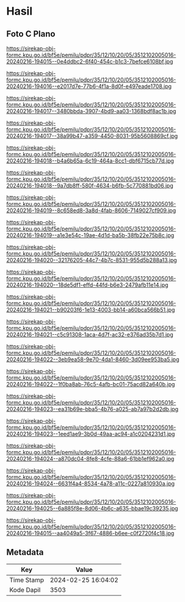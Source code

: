 # Hasil

## Foto C Plano

https://sirekap-obj-formc.kpu.go.id/bf5e/pemilu/pdpr/35/12/10/20/05/3512102005016-20240216-194015--0e4ddbc2-6f40-454c-b1c3-7befce6108bf.jpg

https://sirekap-obj-formc.kpu.go.id/bf5e/pemilu/pdpr/35/12/10/20/05/3512102005016-20240216-194016--e2017d7e-77b6-4f1a-8d0f-e497eade1708.jpg

https://sirekap-obj-formc.kpu.go.id/bf5e/pemilu/pdpr/35/12/10/20/05/3512102005016-20240216-194017--3480bbda-3907-4bd9-aa03-1368bdf8ac1b.jpg

https://sirekap-obj-formc.kpu.go.id/bf5e/pemilu/pdpr/35/12/10/20/05/3512102005016-20240216-194017--38a99b47-a359-4450-8031-95b5608869cf.jpg

https://sirekap-obj-formc.kpu.go.id/bf5e/pemilu/pdpr/35/12/10/20/05/3512102005016-20240216-194018--b4a6b65a-6c19-464a-8cc1-dbf6715cb77d.jpg

https://sirekap-obj-formc.kpu.go.id/bf5e/pemilu/pdpr/35/12/10/20/05/3512102005016-20240216-194018--9a7db8ff-580f-4634-b6fb-5c770881bd06.jpg

https://sirekap-obj-formc.kpu.go.id/bf5e/pemilu/pdpr/35/12/10/20/05/3512102005016-20240216-194019--8c658ed8-3a8d-4fab-8606-7149027cf909.jpg

https://sirekap-obj-formc.kpu.go.id/bf5e/pemilu/pdpr/35/12/10/20/05/3512102005016-20240216-194019--a1e3e54c-19ae-4d1d-ba5b-38fb22e75b8c.jpg

https://sirekap-obj-formc.kpu.go.id/bf5e/pemilu/pdpr/35/12/10/20/05/3512102005016-20240216-194020--32176205-44c7-4b7c-8531-955d5b288a13.jpg

https://sirekap-obj-formc.kpu.go.id/bf5e/pemilu/pdpr/35/12/10/20/05/3512102005016-20240216-194020--18de5df1-effd-44fd-b6e3-2479afb11e14.jpg

https://sirekap-obj-formc.kpu.go.id/bf5e/pemilu/pdpr/35/12/10/20/05/3512102005016-20240216-194021--b90203f6-1e13-4003-bb14-a60bca566b51.jpg

https://sirekap-obj-formc.kpu.go.id/bf5e/pemilu/pdpr/35/12/10/20/05/3512102005016-20240216-194021--c5c91308-1aca-4d7f-ac32-e376ad35b7d1.jpg

https://sirekap-obj-formc.kpu.go.id/bf5e/pemilu/pdpr/35/12/10/20/05/3512102005016-20240216-194022--3eb9ea58-9e70-4da1-8460-3d09ee953ba5.jpg

https://sirekap-obj-formc.kpu.go.id/bf5e/pemilu/pdpr/35/12/10/20/05/3512102005016-20240216-194022--1f0ba8ab-76c5-4afb-bc01-75acd82a640b.jpg

https://sirekap-obj-formc.kpu.go.id/bf5e/pemilu/pdpr/35/12/10/20/05/3512102005016-20240216-194023--ea31b69e-bba5-4b76-a025-ab7a97b2d2db.jpg

https://sirekap-obj-formc.kpu.go.id/bf5e/pemilu/pdpr/35/12/10/20/05/3512102005016-20240216-194023--1eed1ae9-3b0d-49aa-ac94-a1c0204231d1.jpg

https://sirekap-obj-formc.kpu.go.id/bf5e/pemilu/pdpr/35/12/10/20/05/3512102005016-20240216-194024--a870dc04-8fe8-4cfe-88a6-61bb1ef962a0.jpg

https://sirekap-obj-formc.kpu.go.id/bf5e/pemilu/pdpr/35/12/10/20/05/3512102005016-20240216-194024--6631f4a4-8534-4a78-a11c-0227a810930a.jpg

https://sirekap-obj-formc.kpu.go.id/bf5e/pemilu/pdpr/35/12/10/20/05/3512102005016-20240216-194025--6a885f8e-8d06-4b6c-a635-bbae19c39235.jpg

https://sirekap-obj-formc.kpu.go.id/bf5e/pemilu/pdpr/35/12/10/20/05/3512102005016-20240216-194015--aa4049a5-3f67-4886-b6ee-c0f2720f4c18.jpg


## Metadata

| Key        | Value               |
| ---------- | ------------------- |
| Time Stamp | 2024-02-25 16:04:02 |
| Kode Dapil | 3503                |



